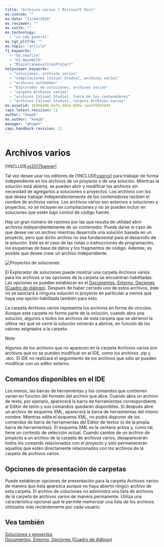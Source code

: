 ```yaml
---
title: "Archivos varios | Microsoft Docs"
ms.custom: ""
ms.date: "11/04/2016"
ms.reviewer: ""
ms.suite: ""
ms.technology: 
  - "vs-ide-general"
ms.tgt_pltfrm: ""
ms.topic: "article"
f1_keywords: 
  - "VS.newfile"
  - "VS.OpenWith"
  - "MiscellaneousFilesProject"
helpviewer_keywords: 
  - "soluciones, archivos varios"
  - "compilaciones [Visual Studio], archivos varios"
  - "archivos autónomos"
  - "Explorador de soluciones, archivos varios"
  - "carpeta Archivos varios"
  - "archivos [Visual Studio], fuera de los contenedores"
  - "archivos [Visual Studio], carpeta Archivos varios"
ms.assetid: 5b96640b-8efe-48a4-8d0a-1ae3f9587e44
caps.latest.revision: 11
author: "kempb"
ms.author: "kempb"
manager: "ghogen"
caps.handback.revision: 11
---
```

# Archivos varios
[!INCLUDE[vs2017banner](../../code-quality/includes/vs2017banner.md)]

Tal vez desee usar los editores de [!INCLUDE[vsprvs](../../code-quality/includes/vsprvs_md.md)] para trabajar de forma independiente en los archivos de un proyecto o de una solución.  Mientras la solución está abierta, se pueden abrir y modificar los archivos sin necesidad de agregarlos a soluciones o proyectos.  Los archivos con los que desea trabajar independientemente de los contenedores reciben el nombre de archivos varios.  Los archivos varios son externos a soluciones y proyectos, no se incluyen en compilaciones y no se pueden incluir en soluciones que estén bajo control de código fuente.  
  
 Hay un gran número de razones por las que resulta de utilidad abrir archivos independientemente de un contenedor.  Puede darse el caso de que desee ver un archivo mientras desarrolla una solución basada en un proyecto, pero que dicho archivo no sea fundamental para el desarrollo de la solución.  Este es el caso de las notas o instrucciones de programación, los esquemas de base de datos y los fragmentos de código.  Además, es posible que desee crear un archivo independiente.  
  
 ![Proyectos de soluciones](~/docs/ide/reference/media/projects_solutions_misc.gif "Projects\_Solutions\_Misc")  
  
 El Explorador de soluciones puede mostrar una carpeta Archivos varios para los archivos si las opciones de la carpeta se encuentran habilitadas.  Las opciones se pueden establecer en el [Documentos, Entorno, Opciones \(Cuadro de diálogo\)](../../ide/reference/documents-environment-options-dialog-box.md).  Después de haber cerrado uno de estos archivos, éste no se asociará a ninguna solución ni proyecto en particular a menos que haya una opción habilitada también para esto.  
  
 La carpeta Archivos varios representa los archivos en forma de vínculos.  Aunque esta carpeta no forme parte de la solución, cuando abra una solución, algunos o todos los archivos de esta carpeta que se abrieron la última vez que se cerró la solución volverán a abrirse, en función de los valores asignados a la carpeta.  
  
> [!NOTE]
>  Algunos de los archivos que no aparecen en la carpeta Archivos varios son archivos que no se pueden modificar en el IDE, como los archivos .zip y .doc.  El IDE no realizará el seguimiento de los archivos que sólo se pueden modificar con un editor externo.  
  
## Comandos disponibles en el IDE  
 Los menús, las barras de herramientas y los comandos que contienen varían en función del formato del archivo que abra.  Cuando abra un archivo de texto, por ejemplo, aparecerá la barra de herramientas correspondiente al Editor de texto y sus comandos quedarán disponibles.  Si después abre un archivo de esquema XML, aparecerá la barra de herramientas del mismo nombre.  Mientras edita el esquema XML, no podrá disponer de los comandos de barra de herramientas del Editor de textos \(o de la propia barra de herramientas\).  El esquema XML es la ventana activa y, como tal, tiene un contexto de selección actual.  Cuando cambie de un archivo de proyecto a un archivo de la carpeta de archivos varios, desaparecerán todos los comando relacionados con el proyecto y sólo permanecerán aquellos que estén directamente relacionados con los archivos de la carpeta de archivos varios.  
  
## Opciones de presentación de carpetas  
 Puede establecer opciones de presentación para la carpeta Archivos varios de manera que ésta aparezca aunque no haya abierto ningún archivo de esta carpeta.  El archivo de soluciones no administra una lista de archivos de la carpeta de archivos varios de manera permanente.  Utiliza una característica opcional que le permite memorizar una lista de los archivos utilizados más recientemente por cada usuario.  
  
## Vea también  
 [Soluciones y proyectos](../../ide/solutions-and-projects-in-visual-studio.md)   
 [Documentos, Entorno, Opciones \(Cuadro de diálogo\)](../../ide/reference/documents-environment-options-dialog-box.md)